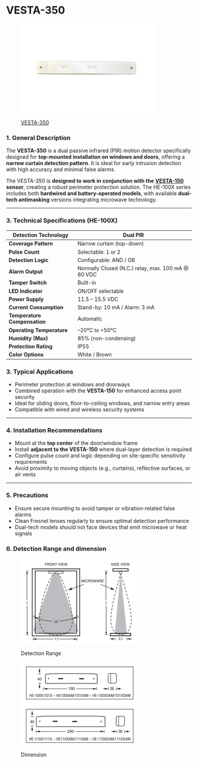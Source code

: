 # VESTA-350

<figure><img src=".gitbook/assets/image (259).png" alt=""><figcaption><p><a href="https://bydemes.com/es/productos/intrusion/alarma-vesta/detectores/VESTA-350">VESTA-350</a></p></figcaption></figure>

### **1. General Description**

The **VESTA-350** is a dual passive infrared (PIR) motion detector specifically designed for **top-mounted installation on windows and doors**, offering a **narrow curtain detection pattern**. It is ideal for early intrusion detection with high accuracy and minimal false alarms.

The VESTA-350 is **designed to work in conjunction with the** [**VESTA-150**](vesta-150.md) **sensor**, creating a robust perimeter protection solution. The HE-100X series includes both **hardwired and battery-operated models**, with available **dual-tech antimasking** versions integrating microwave technology.

***

### **3. Technical Specifications (HE-100X)**

| **Detection Technology**     | Dual PIR                                           |
| ---------------------------- | -------------------------------------------------- |
| **Coverage Pattern**         | Narrow curtain (top-down)                          |
| **Pulse Count**              | Selectable: 1 or 2                                 |
| **Detection Logic**          | Configurable: AND / OR                             |
| **Alarm Output**             | Normally Closed (N.C.) relay, max. 100 mA @ 60 VDC |
| **Tamper Switch**            | Built-in                                           |
| **LED Indicator**            | ON/OFF selectable                                  |
| **Power Supply**             | 11.5 – 15.5 VDC                                    |
| **Current Consumption**      | Stand-by: 10 mA / Alarm: 3 mA                      |
| **Temperature Compensation** | Automatic                                          |
| **Operating Temperature**    | –20°C to +50°C                                     |
| **Humidity (Max)**           | 85% (non-condensing)                               |
| **Protection Rating**        | IP55                                               |
| **Color Options**            | White / Brown                                      |

### **3. Typical Applications**

* Perimeter protection at windows and doorways
* Combined operation with the **VESTA-150** for enhanced access point security
* Ideal for sliding doors, floor-to-ceiling windows, and narrow entry areas
* Compatible with wired and wireless security systems

***

### **4. Installation Recommendations**

* Mount at the **top center** of the door/window frame
* Install **adjacent to the VESTA-150** where dual-layer detection is required
* Configure pulse count and logic depending on site-specific sensitivity requirements
* Avoid proximity to moving objects (e.g., curtains), reflective surfaces, or air vents

***

### **5. Precautions**

* Ensure secure mounting to avoid tamper or vibration-related false alarms
* Clean Fresnel lenses regularly to ensure optimal detection performance
* Dual-tech models should not face devices that emit microwave or heat signals

### 6. Detection Range and dimension

<figure><img src=".gitbook/assets/image (260).png" alt=""><figcaption><p>Detection Range</p></figcaption></figure>

<figure><img src=".gitbook/assets/image (264).png" alt=""><figcaption><p>Dimension</p></figcaption></figure>

